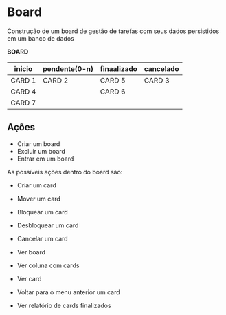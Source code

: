 # Board

Construção de um board de gestão de tarefas com seus dados persistidos em um banco de dados

**BOARD**

| inicio | pendente(0-n) | finaalizado | cancelado |
|---|---|---|---|
| CARD 1 | CARD 2        | CARD 5      | CARD 3 |
| CARD 4 |               | CARD 6 |
| CARD 7 |

## Ações

- Criar um board
- Excluir um board
- Entrar em um board

As possíveis ações dentro do board são:

- Criar um card
        
- Mover um card

- Bloquear um card

- Desbloquear um card

- Cancelar um card

- Ver board

- Ver coluna com cards

- Ver card

- Voltar para o menu anterior um card

- Ver relatório de cards finalizados